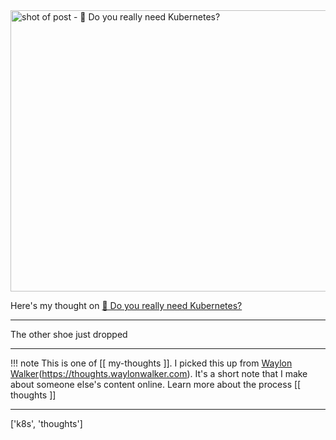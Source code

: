 
<a href="https://doyoureallyneedkubernetes.com/">
    <img
        src="https://shots.wayl.one/shot/?url=https://doyoureallyneedkubernetes.com/&height=450&width=800&scaled_width=800&scaled_height=450&selectors=""
        alt="shot of post - 💭 Do you really need Kubernetes?"
        height=450
        width=800
    >
</a>

Here's my thought on <a href="https://doyoureallyneedkubernetes.com/">💭 Do you really need Kubernetes?</a>

---

The other shoe just dropped

---

!!! note
     This is one of [[ my-thoughts ]]. I picked this up from [Waylon Walker](https://waylonwalker.com)(https://thoughts.waylonwalker.com). It's a short note that I make about someone else's
     content online.  Learn more about the process [[ thoughts ]]


---

['k8s', 'thoughts']
        